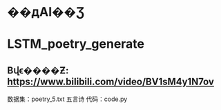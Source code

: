 # ��дAI��Ʒ
# LSTM_poetry_generate
## Bվϵ����Ƶ: https://www.bilibili.com/video/BV1sM4y1N7ov
数据集：poetry_5.txt 五言诗
代码：code.py
